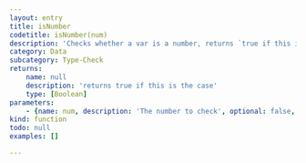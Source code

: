 ```yaml
---
layout: entry
title: isNumber
codetitle: isNumber(num)
description: 'Checks whether a var is a number, returns `true if this is the case.'
category: Data
subcategory: Type-Check
returns:
    name: null
    description: 'returns true if this is the case'
    type: [Boolean]
parameters:
    - {name: num, description: 'The number to check', optional: false, type: [Object, String, Number, Boolean]}
kind: function
todo: null
examples: []

---
```

